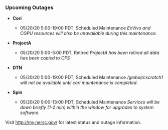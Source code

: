 ### Upcoming Outages 

- **Cori**
    - 05/20/20 5:00-19:00 PDT, Scheduled Maintenance
               *ExVivo and CGPU resources will also be unavailable during this
               maintenance.*

- **ProjectA**
    - 05/20/20 5:00-5:00 PDT, Retired
      *ProjectA has been retired all data has been copied to CFS*

- **DTN**
    - 05/20/20 5:00-19:00 PDT, Scheduled Maintenance
      */global/cscratch1 will not be available until cori maintenance
      is completed.*

- **Spin**
    - 05/20/20 9:00-13:00 PDT, Scheduled Maintenance
      *Services will be down briefly (1-2 min) within the window for
      upgrades to system software.*


Visit <http://my.nersc.gov/> for latest status and outage 
information.


